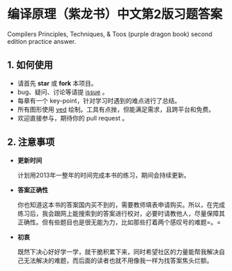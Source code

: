 # 编译原理（紫龙书）中文第2版习题答案

Compilers Principles, Techniques, &amp; Toos (purple dragon book) second edition practice answer.

## 1. 如何使用

- 请首先 **star** 或 **fork** 本项目。
- bug、疑问、讨论等请提 [issue](https://github.com/fool2fish/dragon-book-practice-answer/issues/new) 。
- 每章有一个 key-point，针对学习时遇到的难点进行了总结。
- 所有图形使用 [yed](http://www.yworks.com/en/products_yed_about.html) 绘制。工具有点挫，但能满足需求，且跨平台和免费。
- 欢迎直接参与，期待你的 pull request 。

## 2. 注意事项
     
- **更新时间** 
    
    计划用2013年一整年的时间完成本书的练习，期间会持续更新。
    
- **答案正确性** 

    你也知道这本书的答案国内买不到的，需要教师填表申请购买。所以，在完成练习后，我会跟网上能搜索到的答案进行校对，必要时请教他人，尽量保障其正确性。但有些题目也是很无能为力，比如那些打着两个感叹号的难题=。=
    
- **初衷**
     
    既然下决心好好学一学，就干脆积累下来，同时希望社区的力量能帮我解决自己无法解决的难题，而后面的读者也就不用像我一样为找答案焦头烂额。



